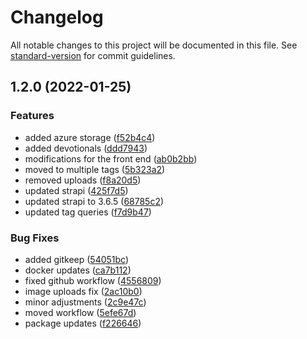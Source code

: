 # Changelog

All notable changes to this project will be documented in this file. See [standard-version](https://github.com/conventional-changelog/standard-version) for commit guidelines.

## 1.2.0 (2022-01-25)


### Features

* added azure storage ([f52b4c4](https://github.com/CandeeGenerations/tyler-candee-kjv-strapi/commit/f52b4c4945b8ea3b8568bb7d8a1e0b8ff2dc1315))
* added devotionals ([ddd7943](https://github.com/CandeeGenerations/tyler-candee-kjv-strapi/commit/ddd7943868cbeb20e84adf04e3e1c3daea5b9ac7))
* modifications for the front end ([ab0b2bb](https://github.com/CandeeGenerations/tyler-candee-kjv-strapi/commit/ab0b2bbaad3708e59c61f89046925c8138eb1ae9))
* moved to multiple tags ([5b323a2](https://github.com/CandeeGenerations/tyler-candee-kjv-strapi/commit/5b323a258ccdcd79ab611b0737c9373bf9fc38d3))
* removed uploads ([f8a20d5](https://github.com/CandeeGenerations/tyler-candee-kjv-strapi/commit/f8a20d5223a1d49ff8ed67f8e54d95809eac46b0))
* updated strapi ([425f7d5](https://github.com/CandeeGenerations/tyler-candee-kjv-strapi/commit/425f7d5dd5ebf34266a8cccf2d45bc9464f3de1b))
* updated strapi to 3.6.5 ([68785c2](https://github.com/CandeeGenerations/tyler-candee-kjv-strapi/commit/68785c27f8142ed92ada16a8a5d97855c5790b3d))
* updated tag queries ([f7d9b47](https://github.com/CandeeGenerations/tyler-candee-kjv-strapi/commit/f7d9b47688f6aac9431ae72157065c956dc7b560))


### Bug Fixes

* added gitkeep ([54051bc](https://github.com/CandeeGenerations/tyler-candee-kjv-strapi/commit/54051bcc0ad4b68552bcf992d14e7a7091574ac6))
* docker updates ([ca7b112](https://github.com/CandeeGenerations/tyler-candee-kjv-strapi/commit/ca7b112e438d8541c72637f238d106c58df844f9))
* fixed github workflow ([4556809](https://github.com/CandeeGenerations/tyler-candee-kjv-strapi/commit/4556809df90828c9c08925da21324b7fb2fb1e1b))
* image uploads fix ([2ac10b0](https://github.com/CandeeGenerations/tyler-candee-kjv-strapi/commit/2ac10b098f8389036122bcdeccb41adfce35085b))
* minor adjustments ([2c9e47c](https://github.com/CandeeGenerations/tyler-candee-kjv-strapi/commit/2c9e47caccda570ef27e9f7af7cada50d1cea64e))
* moved workflow ([5efe67d](https://github.com/CandeeGenerations/tyler-candee-kjv-strapi/commit/5efe67d8d772998851c9d181d6a6cf38148bc7c2))
* package updates ([f226646](https://github.com/CandeeGenerations/tyler-candee-kjv-strapi/commit/f2266460bb9bc172d98e0249164df0b791feaac8))
